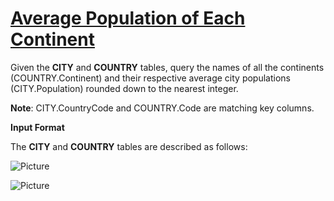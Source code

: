 # [Average Population of Each Continent](https://www.hackerrank.com/challenges/average-population-of-each-continent/problem)

Given the <strong>CITY</strong> and <strong>COUNTRY</strong> tables, query the names of all the continents (COUNTRY.Continent) and their respective average city populations (CITY.Population) rounded down to the nearest integer.

<strong>Note</strong>: CITY.CountryCode and COUNTRY.Code are matching key columns.

<strong>Input Format</strong>

The <strong>CITY</strong> and <strong>COUNTRY</strong> tables are described as follows:

![Picture](https://s3.amazonaws.com/hr-challenge-images/8137/1449729804-f21d187d0f-CITY.jpg)

![Picture](https://s3.amazonaws.com/hr-challenge-images/8342/1449769013-e54ce90480-Country.jpg)
